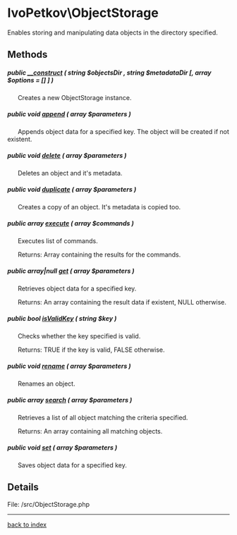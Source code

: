 # IvoPetkov\ObjectStorage

Enables storing and manipulating data objects in the directory specified.

## Methods

##### public [__construct](ivopetkov.objectstorage.__construct.method.md) ( string $objectsDir , string $metadataDir [, array $options = [] ] )

&nbsp;&nbsp;&nbsp;&nbsp;&nbsp;&nbsp;Creates a new ObjectStorage instance.

##### public void [append](ivopetkov.objectstorage.append.method.md) ( array $parameters )

&nbsp;&nbsp;&nbsp;&nbsp;&nbsp;&nbsp;Appends object data for a specified key. The object will be created if not existent.

##### public void [delete](ivopetkov.objectstorage.delete.method.md) ( array $parameters )

&nbsp;&nbsp;&nbsp;&nbsp;&nbsp;&nbsp;Deletes an object and it's metadata.

##### public void [duplicate](ivopetkov.objectstorage.duplicate.method.md) ( array $parameters )

&nbsp;&nbsp;&nbsp;&nbsp;&nbsp;&nbsp;Creates a copy of an object. It's metadata is copied too.

##### public array [execute](ivopetkov.objectstorage.execute.method.md) ( array $commands )

&nbsp;&nbsp;&nbsp;&nbsp;&nbsp;&nbsp;Executes list of commands.

&nbsp;&nbsp;&nbsp;&nbsp;&nbsp;&nbsp;Returns: Array containing the results for the commands.

##### public array|null [get](ivopetkov.objectstorage.get.method.md) ( array $parameters )

&nbsp;&nbsp;&nbsp;&nbsp;&nbsp;&nbsp;Retrieves object data for a specified key.

&nbsp;&nbsp;&nbsp;&nbsp;&nbsp;&nbsp;Returns: An array containing the result data if existent, NULL otherwise.

##### public bool [isValidKey](ivopetkov.objectstorage.isvalidkey.method.md) ( string $key )

&nbsp;&nbsp;&nbsp;&nbsp;&nbsp;&nbsp;Checks whether the key specified is valid.

&nbsp;&nbsp;&nbsp;&nbsp;&nbsp;&nbsp;Returns: TRUE if the key is valid, FALSE otherwise.

##### public void [rename](ivopetkov.objectstorage.rename.method.md) ( array $parameters )

&nbsp;&nbsp;&nbsp;&nbsp;&nbsp;&nbsp;Renames an object.

##### public array [search](ivopetkov.objectstorage.search.method.md) ( array $parameters )

&nbsp;&nbsp;&nbsp;&nbsp;&nbsp;&nbsp;Retrieves a list of all object matching the criteria specified.

&nbsp;&nbsp;&nbsp;&nbsp;&nbsp;&nbsp;Returns: An array containing all matching objects.

##### public void [set](ivopetkov.objectstorage.set.method.md) ( array $parameters )

&nbsp;&nbsp;&nbsp;&nbsp;&nbsp;&nbsp;Saves object data for a specified key.

## Details

File: /src/ObjectStorage.php

---

[back to index](index.md)

